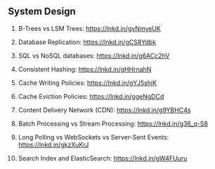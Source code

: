 ## System Design

1. B-Trees vs LSM Trees: https://lnkd.in/gvNmyeUK

2. Database Replication: https://lnkd.in/gCS8Ydbk

3. SQL vs NoSQL databases: https://lnkd.in/g6ACc2hV

4. Consistent Hashing: https://lnkd.in/gHHrnahN

5. Cache Writing Policies: https://lnkd.in/gYJ5shjK

6. Cache Eviction Policies: https://lnkd.in/ggeNgDCd

7. Content Delivery Network (CDN): https://lnkd.in/g9YBHC4s

8. Batch Processing vs Stream Processing: https://lnkd.in/g36_q-S8

9. Long Polling vs WebSockets vs Server-Sent Events: https://lnkd.in/gkzXuKrJ

10. Search Index and ElasticSearch: https://lnkd.in/gW4FUuru
